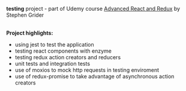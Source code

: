 **testing** project - part of Udemy course [Advanced React and Redux](https://www.udemy.com/course/react-redux-tutorial) by Stephen Grider<br/><br/>

**Project highlights:**

- using jest to test the application
- testing react components with enzyme
- testing redux action creators and reducers
- unit tests and integration tests
- use of moxios to mock http requests in testing enviroment
- use of redux-promise to take advantage of asynchronous action creators
